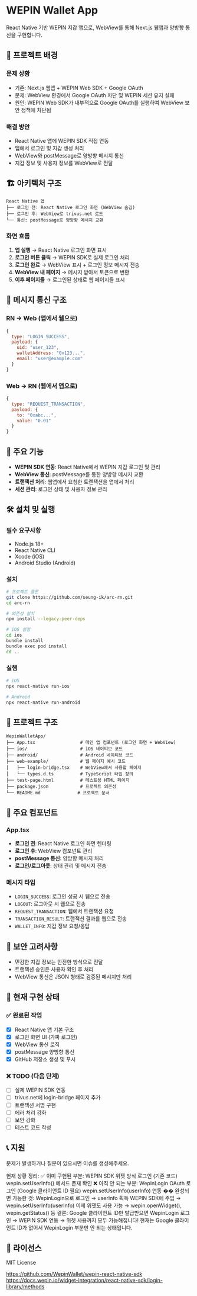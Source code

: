 # WEPIN Wallet App

React Native 기반 WEPIN 지갑 앱으로, WebView를 통해 Next.js 웹앱과 양방향 통신을 구현합니다.

## 🎯 프로젝트 배경

### **문제 상황**

- 기존: Next.js 웹앱 + WEPIN Web SDK + Google OAuth
- 문제: WebView 환경에서 Google OAuth 차단 및 WEPIN 세션 유지 실패
- 원인: WEPIN Web SDK가 내부적으로 Google OAuth를 실행하여 WebView 보안 정책에 차단됨

### **해결 방안**

- React Native 앱에 WEPIN SDK 직접 연동
- 앱에서 로그인 및 지갑 생성 처리
- WebView와 postMessage로 양방향 메시지 통신
- 지갑 정보 및 사용자 정보를 WebView로 전달

## 🏗️ 아키텍처 구조

```
React Native 앱
├── 로그인 전: React Native 로그인 화면 (WebView 숨김)
├── 로그인 후: WebView로 trivus.net 로드
└── 통신: postMessage로 양방향 메시지 교환
```

### **화면 흐름**

1. **앱 실행** → React Native 로그인 화면 표시
2. **로그인 버튼 클릭** → WEPIN SDK로 실제 로그인 처리
3. **로그인 완료** → WebView 표시 + 로그인 정보 메시지 전송
4. **WebView 내 페이지** → 메시지 받아서 토큰으로 변환
5. **이후 페이지들** → 로그인된 상태로 웹 페이지들 표시

## 📱 메시지 통신 구조

### RN → Web (앱에서 웹으로)

```javascript
{
  type: "LOGIN_SUCCESS",
  payload: {
    uid: "user_123",
    walletAddress: "0x123...",
    email: "user@example.com"
  }
}
```

### Web → RN (웹에서 앱으로)

```javascript
{
  type: "REQUEST_TRANSACTION",
  payload: {
    to: "0xabc...",
    value: "0.01"
  }
}
```

## 🚀 주요 기능

- **WEPIN SDK 연동**: React Native에서 WEPIN 지갑 로그인 및 관리
- **WebView 통신**: postMessage를 통한 양방향 메시지 교환
- **트랜잭션 처리**: 웹앱에서 요청한 트랜잭션을 앱에서 처리
- **세션 관리**: 로그인 상태 및 사용자 정보 관리

## 🛠 설치 및 실행

### 필수 요구사항

- Node.js 18+
- React Native CLI
- Xcode (iOS)
- Android Studio (Android)

### 설치

```bash
# 프로젝트 클론
git clone https://github.com/seung-ik/arc-rn.git
cd arc-rn

# 의존성 설치
npm install --legacy-peer-deps

# iOS 설정
cd ios
bundle install
bundle exec pod install
cd ..
```

### 실행

```bash
# iOS
npx react-native run-ios

# Android
npx react-native run-android
```

## 📁 프로젝트 구조

```
WepinWalletApp/
├── App.tsx                 # 메인 앱 컴포넌트 (로그인 화면 + WebView)
├── ios/                    # iOS 네이티브 코드
├── android/                # Android 네이티브 코드
├── web-example/            # 웹 페이지 예시 코드
│   ├── login-bridge.tsx    # WebView에서 사용할 페이지
│   └── types.d.ts          # TypeScript 타입 정의
├── test-page.html          # 테스트용 HTML 페이지
├── package.json            # 프로젝트 의존성
└── README.md              # 프로젝트 문서
```

## 🔧 주요 컴포넌트

### App.tsx

- **로그인 전**: React Native 로그인 화면 렌더링
- **로그인 후**: WebView 컴포넌트 관리
- **postMessage 통신**: 양방향 메시지 처리
- **로그인/로그아웃**: 상태 관리 및 메시지 전송

### 메시지 타입

- `LOGIN_SUCCESS`: 로그인 성공 시 웹으로 전송
- `LOGOUT`: 로그아웃 시 웹으로 전송
- `REQUEST_TRANSACTION`: 웹에서 트랜잭션 요청
- `TRANSACTION_RESULT`: 트랜잭션 결과를 웹으로 전송
- `WALLET_INFO`: 지갑 정보 요청/응답

## 🔐 보안 고려사항

- 민감한 지갑 정보는 안전한 방식으로 전달
- 트랜잭션 승인은 사용자 확인 후 처리
- WebView 통신은 JSON 형태로 검증된 메시지만 처리

## 🚧 현재 구현 상태

### ✅ 완료된 작업

- [x] React Native 앱 기본 구조
- [x] 로그인 화면 UI (가짜 로그인)
- [x] WebView 통신 로직
- [x] postMessage 양방향 통신
- [x] GitHub 저장소 생성 및 푸시

### ❌ TODO (다음 단계)

- [ ] 실제 WEPIN SDK 연동
- [ ] trivus.net에 login-bridge 페이지 추가
- [ ] 트랜잭션 서명 구현
- [ ] 에러 처리 강화
- [ ] 보안 강화
- [ ] 테스트 코드 작성

## 📞 지원

문제가 발생하거나 질문이 있으시면 이슈를 생성해주세요.

현재 상황 정리:
✅ 이미 구현된 부분:
WEPIN SDK 위젯 방식 로그인 (기존 코드)
wepin.setUserInfo() 메서드 존재 확인
❌ 아직 안 되는 부분:
WepinLogin OAuth 로그인 (Google 클라이언트 ID 필요)
wepin.setUserInfo(userInfo) 연동
�� 완성되면 가능한 것:
WepinLogin으로 로그인 → userInfo 획득
WEPIN SDK에 주입 → wepin.setUserInfo(userInfo)
이제 위젯도 사용 가능 → wepin.openWidget(), wepin.getStatus() 등
결론: Google 클라이언트 ID만 발급받으면 WepinLogin 로그인 → WEPIN SDK 연동 → 위젯 사용까지 모두 가능해집니다!
현재는 Google 클라이언트 ID가 없어서 WepinLogin 부분만 안 되는 상태입니다.

## 📄 라이선스

MIT License

https://github.com/WepinWallet/wepin-react-native-sdk
https://docs.wepin.io/widget-integration/react-native-sdk/login-library/methods
